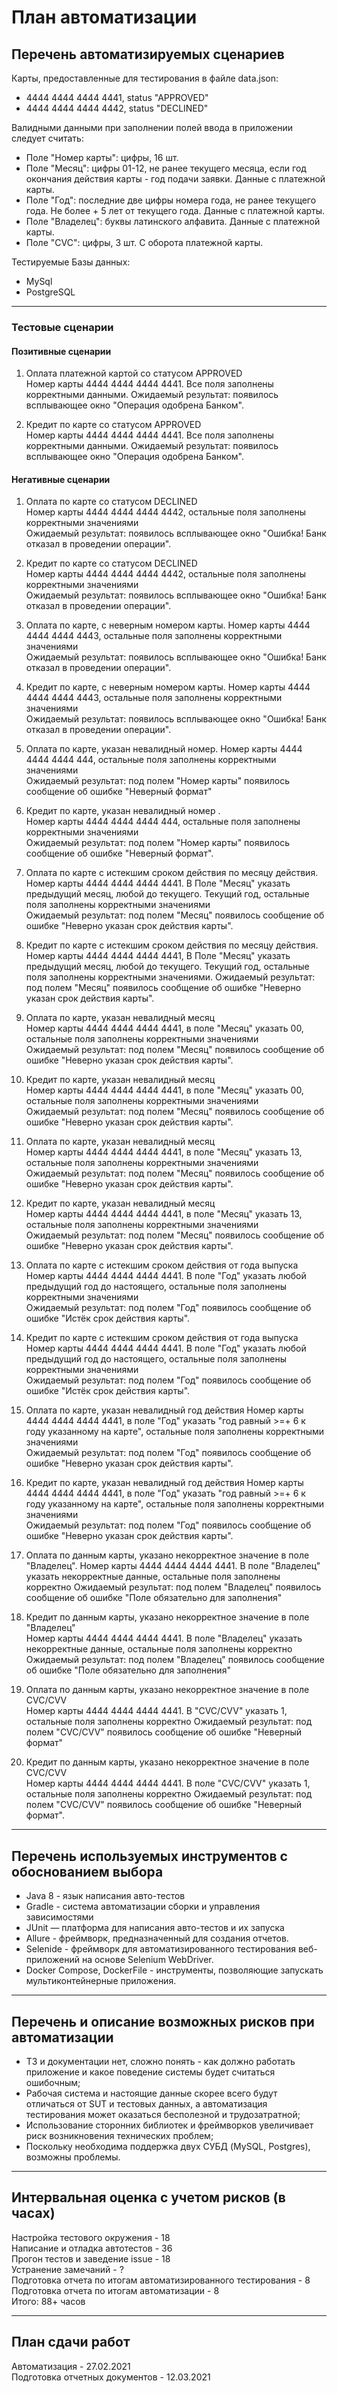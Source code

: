 # План автоматизации 

## Перечень автоматизируемых сценариев 

Карты, предоставленные для тестирования в файле data.json:
* 4444 4444 4444 4441, status "APPROVED"
* 4444 4444 4444 4442, status "DECLINED"

Валидными данными при заполнении полей ввода в приложении следует считать:
* Поле "Номер карты": цифры, 16 шт.
* Поле "Месяц": цифры 01-12, не ранее текущего месяца, если год окончания действия карты - год подачи заявки. Данные с платежной карты.
* Поле "Год": последние две цифры  номера года, не ранее текущего года.  Не более + 5  лет от текущего года. Данные с платежной карты.
* Поле "Владелец": буквы  латинского алфавита. Данные с платежной карты.
* Поле "CVC": цифры, 3 шт. С оборота платежной карты.



Тестируемые Базы данных:
* MySql
* PostgreSQL 

***

### Тестовые сценарии 

#### Позитивные сценарии 
1. Оплата платежной картой со статусом APPROVED  
Номер карты 4444 4444 4444 4441. Все поля заполнены корректными данными.
Ожидаемый результат: появилось всплывающее окно "Операция одобрена Банком". 

1. Кредит по  карте со статусом APPROVED   
Номер карты 4444 4444 4444 4441. Все поля заполнены корректными данными.
Ожидаемый результат: появилось всплывающее окно "Операция одобрена Банком".

#### Негативные сценарии 
1. Оплата по карте со статусом DECLINED    
Номер карты 4444 4444 4444 4442, остальные поля заполнены корректными значениями   
Ожидаемый результат: появилось всплывающее окно "Ошибка! Банк отказал в проведении операции".

1. Кредит по карте со статусом DECLINED  
Номер карты 4444 4444 4444 4442, остальные поля заполнены корректными значениями  
Ожидаемый результат: появилось всплывающее окно "Ошибка! Банк отказал в проведении операции".

1. Оплата по карте, с неверным номером карты.
Номер карты 4444 4444 4444 4443, остальные поля заполнены корректными значениями  
Ожидаемый результат: появилось всплывающее окно "Ошибка! Банк отказал в проведении операции".

1. Кредит по карте, с неверным номером карты. 
Номер карты 4444 4444 4444 4443, остальные поля заполнены корректными значениями  
Ожидаемый результат: появилось всплывающее окно "Ошибка! Банк отказал в проведении операции".

1. Оплата по карте, указан невалидный номер.
Номер карты 4444 4444 4444 444, остальные поля заполнены корректными значениями  
Ожидаемый результат: под полем "Номер карты" появилось сообщение об ошибке "Неверный формат"

1. Кредит по карте, указан невалидный номер .   
Номер карты 4444 4444 4444 444, остальные поля заполнены корректными значениями  
Ожидаемый результат: под полем "Номер карты" появилось сообщение об ошибке "Неверный формат".

1. Оплата по карте с истекшим сроком действия по месяцу действия. 
Номер карты 4444 4444 4444 4441. В Поле "Месяц" указать  предыдущий месяц, любой до текущего. Текущий год, остальные поля заполнены корректными значениями  
Ожидаемый результат: под полем "Месяц" появилось сообщение об ошибке "Неверно указан срок действия карты".

1. Кредит по карте с истекшим сроком действия по месяцу действия.
Номер карты 4444 4444 4444 4441,  В Поле "Месяц" указать  предыдущий месяц, любой до текущего. Текущий год, остальные поля заполнены корректными значениями.
Ожидаемый результат: под полем "Месяц" появилось сообщение об ошибке "Неверно указан срок действия карты".

1. Оплата по  карте, указан невалидный месяц   
Номер карты 4444 4444 4444 4441, в поле "Месяц" указать 00, остальные поля заполнены корректными значениями  
Ожидаемый результат: под полем "Месяц" появилось сообщение об ошибке "Неверно указан срок действия карты".

1. Кредит по  карте, указан невалидный месяц   
Номер карты 4444 4444 4444 4441, в поле "Месяц" указать 00, остальные поля заполнены корректными значениями  
Ожидаемый результат: под полем "Месяц" появилось сообщение об ошибке "Неверно указан срок действия карты".

1. Оплата по  карте, указан невалидный месяц   
Номер карты 4444 4444 4444 4441, в поле "Месяц" указать 13, остальные поля заполнены корректными значениями  
Ожидаемый результат: под полем "Месяц" появилось сообщение об ошибке "Неверно указан срок действия карты".

1. Кредит по  карте, указан невалидный месяц   
Номер карты 4444 4444 4444 4441, в поле "Месяц" указать 13, остальные поля заполнены корректными значениями  
Ожидаемый результат: под полем "Месяц" появилось сообщение об ошибке "Неверно указан срок действия карты".

1. Оплата по карте с истекшим сроком действия от года выпуска
Номер карты 4444 4444 4444 4441. В поле "Год" указать любой предыдущий год до настоящего, остальные поля заполнены корректными значениями  
Ожидаемый результат: под полем "Год" появилось сообщение об ошибке "Истёк срок действия карты".

1. Кредит по карте с истекшим сроком действия от года выпуска
Номер карты 4444 4444 4444 4441. В поле "Год" указать любой предыдущий год до настоящего, остальные поля заполнены корректными значениями  
Ожидаемый результат: под полем "Год" появилось сообщение об ошибке "Истёк срок действия карты".

1. Оплата по карте, указан невалидный год  действия
Номер карты 4444 4444 4444 4441, в поле "Год" указать "год равный  >=+ 6 к году указанному на карте", остальные поля заполнены корректными значениями  
Ожидаемый результат: под полем "Год" появилось сообщение об ошибке "Неверно указан срок действия карты".

1. Кредит по карте, указан невалидный год   действия
Номер карты 4444 4444 4444 4441, в поле "Год" указать "год равный  >=+ 6 к году указанному на карте", остальные поля заполнены корректными значениями  
Ожидаемый результат: под полем "Год" появилось сообщение об ошибке "Неверно указан срок действия карты".

1. Оплата по данным карты, указано некорректное значение в поле "Владелец".
Номер карты 4444 4444 4444 4441. В поле "Владелец" указать некорректные данные, остальные поля заполнены корректно 
Ожидаемый результат: под полем "Владелец" появилось сообщение об ошибке "Поле обязательно для заполнения"

1. Кредит по данным карты, указано некорректное значение в поле "Владелец"   
Номер карты 4444 4444 4444 4441. В поле "Владелец" указать некорректные данные, остальные поля заполнены корректно  
Ожидаемый результат: под полем "Владелец" появилось сообщение об ошибке "Поле обязательно для заполнения"

1. Оплата по данным карты, указано некорректное значение в поле CVC/CVV   
Номер карты 4444 4444 4444 4441. В "CVC/CVV" указать 1, остальные поля заполнены корректно
Ожидаемый результат: под полем "CVC/CVV" появилось сообщение об ошибке "Неверный формат"

1. Кредит по данным карты, указано некорректное значение в поле CVC/CVV   
Номер карты 4444 4444 4444 4441. В поле "CVC/CVV" указать 1, остальные поля заполнены корректно
Ожидаемый результат: под полем "CVC/CVV" появилось сообщение об ошибке "Неверный формат".

***
## Перечень используемых инструментов с обоснованием выбора 
* Java 8 - язык написания авто-тестов
* Gradle - система автоматизации сборки и управления зависимостями
* JUnit — платформа для написания авто-тестов и их запуска 
* Allure - фреймворк, предназначенный для создания отчетов.
* Selenide - фреймворк для автоматизированного тестирования веб-приложений на основе Selenium WebDriver.
* Docker Compose, DockerFile - инструменты, позволяющие запускать мультиконтейнерные приложения.


***
## Перечень и описание возможных рисков при автоматизации 
* ТЗ и документации нет, сложно понять - как должно работать приложение и какое поведение системы будет считаться ошибочным;
* Рабочая система и настоящие данные скорее всего будут отличаться от SUT и тестовых данных, а автоматизация тестирования может оказаться бесполезной и трудозатратной;
* Использование сторонних библиотек и фреймворков увеличивает риск возникновения технических проблем;
* Поскольку необходима поддержка двух СУБД (MySQL, Postgres), возможны проблемы.

***
## Интервальная оценка с учетом рисков (в часах) 
Настройка тестового окружения - 18  
Написание и отладка автотестов - 36  
Прогон тестов и заведение issue - 18  
Устранение замечаний - ?  
Подготовка отчета по итогам автоматизированного тестирования - 8  
Подготовка отчета по итогам автоматизации - 8  
Итого: 88+ часов

***
## План сдачи работ 
Автоматизация - 27.02.2021  
Подготовка отчетных документов - 12.03.2021  